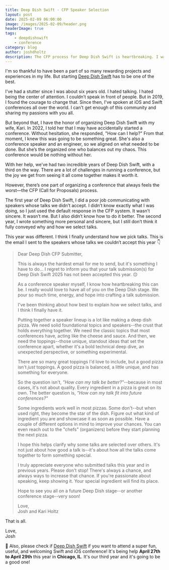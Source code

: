 ```yaml
---
title: Deep Dish Swift - CFP Speaker Selection
layout: post
date: 2025-02-09 06:00:00
image: /images/2025-02-09/header.png
headerImage: true
tags:
    - deepdishswift
    - conference
category: blog
author: joshdholtz
description: The CFP process for Deep Dish Swift is heartbreaking. I want everybody to be on the stage but its just not possible. Here is how I communicated it to the the talks that we could not accept.
---
```


I'm so thankful to have been a part of so many rewarding projects and experiences in my life. But starting [Deep Dish Swift](https://deepdishswift.com) has to be one of the best.

I've had a stutter since I was about six years old. I hated talking. I hated being the center of attention. I couldn’t speak in front of people. But in 2019, I found the courage to change that. Since then, I've spoken at iOS and Swift conferences all over the world. I can't get enough of this community and sharing my passions with you all.

But beyond that, I have the honor of organizing Deep Dish Swift with my wife, Kari. In 2022, I told her that I may have accidentally started a conference. Without hesitation, she responded, "How can I help?" From that moment, I knew this was going to be something great. She's also a conference speaker and an engineer, so we aligned on what needed to be done. But she’s the organized one who balances out my chaos. This conference would be nothing without her.

With her help, we’ve had two incredible years of Deep Dish Swift, with a third on the way. There are a lot of challenges in running a conference, but the joy we get from seeing it all come together makes it worth it.

However, there’s one part of organizing a conference that always feels the worst—the CFP (Call for Proposals) process.

The first year of Deep Dish Swift, I did a poor job communicating with speakers whose talks we didn’t accept. I didn’t know exactly what I was doing, so I just used the default response in the CFP system. It wasn’t sincere. It wasn’t me. But I also didn’t know how to do it better. The second year, I wrote something more personal and sincere, but I still don’t think it fully conveyed why and how we select talks.

This year was different. I think I finally understand how we pick talks. This is the email I sent to the speakers whose talks we couldn’t accept this year 👇

> Dear Deep Dish CFP Submitter,
>
> This is always the hardest email for me to send, but it's something I have to do... I regret to inform you that your talk submission(s) for Deep Dish Swift 2025 has not been accepted this year. 😔
>
> As a conference speaker myself, I know how heartbreaking this can be. I really would love to have all of you on the Deep Dish stage. We pour so much time, energy, and hope into crafting a talk submission.
>
> I've been thinking about how best to explain how we select talks, and I think I finally have it.
>
> Putting together a speaker lineup is a lot like making a deep dish pizza. We need solid foundational topics and speakers--the crust that holds everything together. We need the classic topics that most conferences have, acting like the cheese and sauce. And then, we need the toppings--those unique, standout ideas that set the conference apart, whether it's a bold technical deep dive, an unexpected perspective, or something experimental.
>
> There are so many great toppings I'd love to include, but a good pizza isn't _just_ toppings. A good pizza is balanced, a little unique, and has something for everyone.
>
> So the question isn't, _"How can my talk be better?"_--because in most cases, it's not about quality. Every ingredient in a pizza is great on its own. The better question is, _"How can my talk fit into future conferences?"_
>
> Some ingredients work well in most pizzas. Some don't--but when used right, they become the star of the dish. Figure out what kind of ingredient you are and showcase it as soon as possible. Have a couple of different options in mind to improve your chances. You can even reach out to the "chefs" (organizers) before they start planning the next pizza.
>
> I hope this helps clarify why some talks are selected over others. It's not just about how good a talk is--it's about how all the talks come together to form something special.
>
> I truly appreciate everyone who submitted talks this year and in previous years. Please don't stop! There's always a chance, and always ways to increase that chance. If you're passionate about speaking, keep showing it. Your special ingredient will find its place.
>
> Hope to see you all on a future Deep Dish stage--or another conference stage--very soon!
>
> Love,  
> Josh and Kari Holtz

That is all.

Love,
<br/>Josh

🍕 Also, please check if [Deep Dish Swift](https://deepdishswift.com/) if you want to attend a super fun, useful, and welcoming Swift and iOS conference! It's being help **April 27th to April 29th** this year in **Chicago, IL**. It's our third year and it's going to be a good one!
